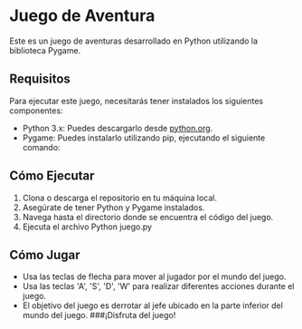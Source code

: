 # Juego de Aventura

Este es un juego de aventuras desarrollado en Python utilizando la biblioteca Pygame.

## Requisitos

Para ejecutar este juego, necesitarás tener instalados los siguientes componentes:

- Python 3.x: Puedes descargarlo desde [python.org](https://www.python.org/).
- Pygame: Puedes instalarlo utilizando pip, ejecutando el siguiente comando:


## Cómo Ejecutar
1. Clona o descarga el repositorio en tu máquina local.
2. Asegúrate de tener Python y Pygame instalados.
3. Navega hasta el directorio donde se encuentra el código del juego.
4. Ejecuta el archivo Python juego.py 

   
## Cómo Jugar
- Usa las teclas de flecha para mover al jugador por el mundo del juego.
- Usa las teclas 'A', 'S', 'D', 'W' para realizar diferentes acciones durante el juego.
- El objetivo del juego es derrotar al jefe ubicado en la parte inferior del mundo del juego.
###¡Disfruta del juego!
